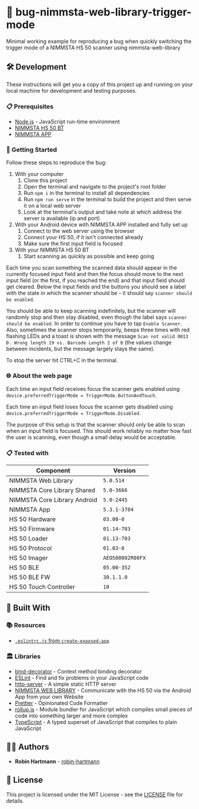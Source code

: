 # 🐞 bug-nimmsta-web-library-trigger-mode

Minimal working example for reproducing a bug when quickly switching the trigger mode of a NIMMSTA HS 50 scanner using nimmsta-web-library

## 🛠️ Development

These instructions will get you a copy of this project up and running on your local machine for development and testing purposes.

### 📋 Prerequisites

- [Node.js](https://nodejs.org) - JavaScript run-time environment
- [NIMMSTA HS 50 BT](https://nimmsta.com/wp-content/uploads/2020/11/522112-HS-50-BT-data-sheet-11-12-2020.pdf)
- [NIMMSTA APP](https://play.google.com/store/apps/details?id=com.nimmsta)

### 🚀 Getting Started

Follow these steps to reproduce the bug:

1. With your computer
   1. Clone this project
   1. Open the terminal and navigate to the project's root folder
   1. Run `npm i` in the terminal to install all dependencies
   1. Run `npm run serve` in the terminal to build the project and then serve it on a local web server
   1. Look at the terminal's output and take note at which address the server is available (ip and port)
1. With your Android device with NIMMSTA APP installed and fully set up
   1. Connect to the web server using the browser
   1. Connect your HS 50, if it isn't connected already
   1. Make sure the first input field is focused
1. With your NIMMSTA HS 50 BT
   1. Start scanning as quickly as possible and keep going

Each time you scan something the scanned data should appear in the currently focused input field and then the focus should move to the next input field (or the first, if you reached the end) and that input field should get cleared.
Below the input fields and the buttons you should see a label with the state in which the scanner should be - it should say `scanner should be enabled`.

You should be able to keep scanning indefinitely, but the scanner will randomly stop and then stay disabled, even though the label says `scanner should be enabled`.
In order to continue you have to tap `Enable Scanner`.
Also, sometimes the scanner stops temporarily, beeps three times with red flashing LEDs and a toast is shown with the message `Scan not valid 0013 Ð. Wrong length 19 vs. Barcode Length 2 of Ð` (the values change between incidents, but the message largely stays the same).

To stop the server hit CTRL+C in the terminal.

### 🌐 About the web page

Each time an input field receives focus the scanner gets enabled using `device.preferredTriggerMode = TriggerMode.ButtonAndTouch`.

Each time an input field loses focus the scanner gets disabled using `device.preferredTriggerMode = TriggerMode.Disabled`.

The purpose of this setup is that the scanner should only be able to scan when an input field is focused.
This should work reliably no matter how fast the user is scanning, even though a small delay would be acceptable.

### 📋 Tested with

| Component                    | Version          |
| ---------------------------- | ---------------- |
| NIMMSTA Web Library          | `5.0.514`        |
| NIMMSTA Core Library Shared  | `5.0-3666`       |
| NIMMSTA Core Library Android | `5.0-2445`       |
| NIMMSTA App                  | `5.3.1-3704`     |
| HS 50 Hardware               | `03.00-0`        |
| HS 50 Firmware               | `01.14-703`      |
| HS 50 Loader                 | `01.13-703`      |
| HS 50 Protocol               | `01.03-0`        |
| HS 50 Imager                 | `AEOS00002R00FX` |
| HS 50 BLE                    | `05.00-352`      |
| HS 50 BLE FW                 | `30.1.1.0`       |
| HS 50 Touch Controller       | `10`             |

## 🧰 Built With

### 📚 Resources

- [`.eslintrc.js` from `create-exposed-app`](https://github.com/iamturns/create-exposed-app/blob/master/.eslintrc.js)

### 🏛️ Libraries

- [bind-decorator](https://github.com/NoHomey/bind-decorator#readme) - Context method binding decorator
- [ESLint](https://eslint.org/) - Find and fix problems in your JavaScript code
- [http-server](https://github.com/http-party/http-server#readme) - A simple static HTTP server
- [NIMMSTA WEB LIBRARY](https://www.npmjs.com/package/nimmsta-web-library) - Communicate with the HS 50 via the Android App from your own Website
- [Prettier](https://prettier.io/) - Opinionated Code Formatter
- [rollup.js](https://rollupjs.org/) - Module bundler for JavaScript which compiles small pieces of code into something larger and more complex
- [TypeScript](https://www.typescriptlang.org/) - A typed superset of JavaScript that compiles to plain JavaScript

## 👨‍💻 Authors

- **Robin Hartmann** - [robin-hartmann](https://github.com/robin-hartmann)

## 📃 License

This project is licensed under the MIT License - see the [LICENSE](LICENSE) file for details.
